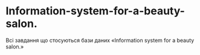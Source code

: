 # Information-system-for-a-beauty-salon.
Всі завдання що стосуються бази даних «Information system for a beauty salon.»
